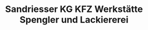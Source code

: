 ---
title: "Sandriesser KG KFZ Werkstätte Spengler und Lackiererei"
url: /obdach/sandriesser-kg-kfz-werkstaette-spengler-und-lackiererei/
shop: Autowerkstatt
---
